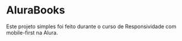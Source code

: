 # AluraBooks
Este projeto simples foi feito durante o curso de Responsividade com mobile-first na Alura.
